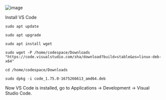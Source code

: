 ![image](https://user-images.githubusercontent.com/116313580/217149748-bd9df83b-7bf1-4981-a806-9dc014852082.png)

Install VS Code

```
sudo apt update
```

```
sudo apt upgrade
```

```
sudo apt install wget
```

```
sudo wget -P /home/codespace/Downloads "https://code.visualstudio.com/sha/download?build=stable&os=linux-deb-x64"
```

```
cd /home/codespace/Downloads
```

```
sudo dpkg -i code_1.75.0-1675266613_amd64.deb
```

Now VS Code is installed, go to Applications -> Development -> Visual Studio Code.
